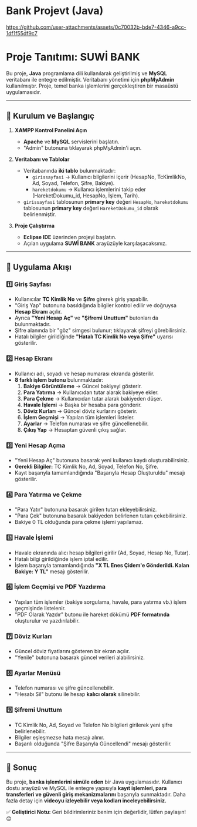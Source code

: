 # Bank Projevt (Java)
 




https://github.com/user-attachments/assets/0c70032b-bde7-4346-a9cc-1df1f55df9c7


# Proje Tanıtımı: SUWİ BANK

Bu proje, **Java** programlama dili kullanılarak geliştirilmiş ve **MySQL** veritabanı ile entegre edilmiştir. Veritabanı yönetimi için **phpMyAdmin** kullanılmıştır. Proje, temel banka işlemlerini gerçekleştiren bir masaüstü uygulamasıdır.

---

## 🚀 Kurulum ve Başlangıç

1. **XAMPP Kontrol Panelini Açın**
   - **Apache** ve **MySQL** servislerini başlatın.
   - "Admin" butonuna tıklayarak phpMyAdmin'i açın.

2. **Veritabanı ve Tablolar**
   - Veritabanında **iki tablo** bulunmaktadır:
     - `girissayfasi` → Kullanıcı bilgilerini içerir (HesapNo, TcKimlikNo, Ad, Soyad, Telefon, Şifre, Bakiye).
     - `hareketdokumu` → Kullanıcı işlemlerini takip eder (HareketDokumu_id, HesapNo, İşlem, Tarih).
   - `girissayfasi` tablosunun **primary key** değeri `HesapNo`, `hareketdokumu` tablosunun **primary key** değeri `HareketDokumu_id` olarak belirlenmiştir.

3. **Proje Çalıştırma**
   - **Eclipse IDE** üzerinden projeyi başlatın.
   - Açılan uygulama **SUWİ BANK** arayüzüyle karşılaşacaksınız.

---

## 📌 Uygulama Akışı

### 1️⃣ **Giriş Sayfası**
- Kullanıcılar **TC Kimlik No** ve **Şifre** girerek giriş yapabilir.
- "Giriş Yap" butonuna basıldığında bilgiler kontrol edilir ve doğruysa **Hesap Ekranı** açılır.
- Ayrıca **"Yeni Hesap Aç"** ve **"Şifremi Unuttum"** butonları da bulunmaktadır.
- Şifre alanında bir "göz" simgesi bulunur; tıklayarak şifreyi görebilirsiniz.
- Hatalı bilgiler girildiğinde **"Hatalı TC Kimlik No veya Şifre"** uyarısı gösterilir.

### 2️⃣ **Hesap Ekranı**
- Kullanıcı adı, soyadı ve hesap numarası ekranda gösterilir.
- **8 farklı işlem butonu** bulunmaktadır:
  1. **Bakiye Görüntüleme** → Güncel bakiyeyi gösterir.
  2. **Para Yatırma** → Kullanıcıdan tutar alarak bakiyeye ekler.
  3. **Para Çekme** → Kullanıcıdan tutar alarak bakiyeden düşer.
  4. **Havale İşlemi** → Başka bir hesaba para gönderir.
  5. **Döviz Kurları** → Güncel döviz kurlarını gösterir.
  6. **İşlem Geçmişi** → Yapılan tüm işlemleri listeler.
  7. **Ayarlar** → Telefon numarası ve şifre güncellenebilir.
  8. **Çıkış Yap** → Hesaptan güvenli çıkış sağlar.

### 3️⃣ **Yeni Hesap Açma**
- "Yeni Hesap Aç" butonuna basarak yeni kullanıcı kaydı oluşturabilirsiniz.
- **Gerekli Bilgiler:** TC Kimlik No, Ad, Soyad, Telefon No, Şifre.
- Kayıt başarıyla tamamlandığında "Başarıyla Hesap Oluşturuldu" mesajı gösterilir.

### 4️⃣ **Para Yatırma ve Çekme**
- "Para Yatır" butonuna basarak girilen tutarı ekleyebilirsiniz.
- "Para Çek" butonuna basarak bakiyeden belirlenen tutarı çekebilirsiniz.
- Bakiye 0 TL olduğunda para çekme işlemi yapılamaz.

### 5️⃣ **Havale İşlemi**
- Havale ekranında alıcı hesap bilgileri girilir (Ad, Soyad, Hesap No, Tutar).
- Hatalı bilgi girildiğinde işlem iptal edilir.
- İşlem başarıyla tamamlandığında **"X TL Enes Çidem'e Gönderildi. Kalan Bakiye: Y TL"** mesajı gösterilir.

### 6️⃣ **İşlem Geçmişi ve PDF Yazdırma**
- Yapılan tüm işlemler (bakiye sorgulama, havale, para yatırma vb.) işlem geçmişinde listelenir.
- "PDF Olarak Yazdır" butonu ile hareket dökümü **PDF formatında** oluşturulur ve yazdırılabilir.

### 7️⃣ **Döviz Kurları**
- Güncel döviz fiyatlarını gösteren bir ekran açılır.
- "Yenile" butonuna basarak güncel verileri alabilirsiniz.

### 8️⃣ **Ayarlar Menüsü**
- Telefon numarası ve şifre güncellenebilir.
- "Hesabı Sil" butonu ile hesap **kalıcı olarak** silinebilir.

### 9️⃣ **Şifremi Unuttum**
- TC Kimlik No, Ad, Soyad ve Telefon No bilgileri girilerek yeni şifre belirlenebilir.
- Bilgiler eşleşmezse hata mesajı alınır.
- Başarılı olduğunda "Şifre Başarıyla Güncellendi" mesajı gösterilir.

---

## 📢 Sonuç
Bu proje, **banka işlemlerini simüle eden** bir Java uygulamasıdır. Kullanıcı dostu arayüzü ve MySQL ile entegre yapısıyla **kayıt işlemleri, para transferleri ve güvenli giriş mekanizmalarını** başarıyla sunmaktadır. Daha fazla detay için **videoyu izleyebilir veya kodları inceleyebilirsiniz.**

✅ **Geliştirici Notu:** Geri bildirimleriniz benim için değerlidir, lütfen paylaşın! 😊


